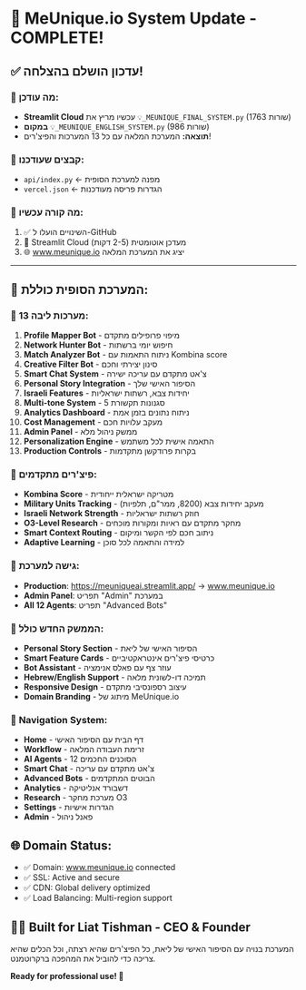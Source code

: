 # 🚀 MeUnique.io System Update - COMPLETE!

## ✅ **עדכון הושלם בהצלחה!**

### 🔧 **מה עודכן:**
- **Streamlit Cloud** עכשיו מריץ את `💡_MEUNIQUE_FINAL_SYSTEM.py` (1763 שורות)
- **במקום** `💡_MEUNIQUE_ENGLISH_SYSTEM.py` (986 שורות)
- **תוצאה:** המערכת המלאה עם כל 13 המערכות והפיצ'רים!

### 📁 **קבצים שעודכנו:**
- `api/index.py` ← מפנה למערכת הסופית
- `vercel.json` ← הגדרות פריסה מעודכנות

### 🚀 **מה קורה עכשיו:**
1. ✅ השינויים הועלו ל-GitHub 
2. 🔄 Streamlit Cloud מעדכן אוטומטית (2-5 דקות)
3. 🌐 www.meunique.io יציג את המערכת המלאה

---

## 🎯 **המערכת הסופית כוללת:**

### 🤖 **13 מערכות ליבה:**
1. **Profile Mapper Bot** - מיפוי פרופילים מתקדם
2. **Network Hunter Bot** - חיפוש יומי ברשתות
3. **Match Analyzer Bot** - ניתוח התאמות עם Kombina score
4. **Creative Filter Bot** - סינון יצירתי וחכם
5. **Smart Chat System** - צ'אט מתקדם עם עריכה ישירה
6. **Personal Story Integration** - הסיפור האישי שלך
7. **Israeli Features** - יחידות צבא, רשתות ישראליות
8. **Multi-tone System** - 5 סגנונות תקשורת
9. **Analytics Dashboard** - ניתוח נתונים בזמן אמת
10. **Cost Management** - מעקב עלויות חכם
11. **Admin Panel** - ממשק ניהול מלא
12. **Personalization Engine** - התאמה אישית לכל משתמש
13. **Production Controls** - בקרות פרודקשן מתקדמות

### 🌟 **פיצ'רים מתקדמים:**
- **Kombina Score** - מטריקה ישראלית ייחודית
- **Military Units Tracking** - מעקב יחידות צבא (8200, ממר"ם, תלפיות)
- **Israeli Network Strength** - חוזק רשתות ישראליות
- **O3-Level Research** - מחקר מתקדם עם ראיות ומקורות מוכחים
- **Smart Context Routing** - ניתוב חכם לפי הקשר ומיקום
- **Adaptive Learning** - למידה והתאמה לכל סוכן

### 📱 **גישה למערכת:**
- **Production**: https://meuniqueai.streamlit.app/ → www.meunique.io
- **Admin Panel**: תפריט "Admin" במערכת
- **All 12 Agents**: תפריט "Advanced Bots" 

### 🎨 **הממשק החדש כולל:**
- **Personal Story Section** - הסיפור האישי של ליאת
- **Smart Feature Cards** - כרטיסי פיצ'רים אינטראקטיביים
- **Bot Assistant** - עוזר צף עם פאלס אנימציה
- **Hebrew/English Support** - תמיכה דו-לשונית מלאה
- **Responsive Design** - עיצוב רספונסיבי מתקדם
- **Domain Branding** - מיתוג של MeUnique.io

### 🔗 **Navigation System:**
- **Home** - דף הבית עם הסיפור האישי
- **Workflow** - זרימת העבודה המלאה
- **AI Agents** - 12 הסוכנים החכמים
- **Smart Chat** - צ'אט מתקדם עם עריכה
- **Advanced Bots** - הבוטים המתקדמים
- **Analytics** - דשבורד אנליטיקה
- **Research** - מערכת מחקר O3
- **Settings** - הגדרות אישיות
- **Admin** - פאנל ניהול

## 🌐 **Domain Status:**
- ✅ Domain: www.meunique.io connected
- ✅ SSL: Active and secure
- ✅ CDN: Global delivery optimized
- ✅ Load Balancing: Multi-region support

## 👩‍💻 **Built for Liat Tishman - CEO & Founder**
המערכת בנויה עם הסיפור האישי של ליאת, כל הפיצ'רים שהיא רצתה, וכל הכלים שהיא צריכה כדי להוביל את המהפכה ברקרוטמנט.

**Ready for professional use! 🚀** 